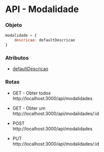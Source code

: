 # API - Modalidade

### Objeto

```javascript
modalidade = {
    descricao: defaultDescricao
}
```

### Atributos

* [defaultDescricao](https://github.com/VilsonJrCorrea/backendObservatorio/blob/master/src/validators/db/descricao.js)

### Rotas

* GET - Obter todos<br/>
http://localhost:3000/api/modalidades

* GET - Obter um<br/>
http://localhost:3000/api/modalidades/:id

* POST<br/>
http://localhost:3000/api/modalidades

* PUT<br/>
http://localhost:3000/api/modalidades/:id
